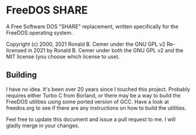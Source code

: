 # FreeDOS SHARE

A Free Software DOS "SHARE" replacement, written specifically for the FreeDOS operating system.

Copyright (c) 2000, 2021 Ronald B. Cemer under the GNU GPL v2
Re-licensed in 2021 by Ronald B. Cemer under both the GNU GPL v2 and the MIT license (you choose which license to use).

## Building

I have no idea.  It's been over 20 years since I touched this project.  Probably requires either Turbo C from Borland, or there may be a way to build the FreeDOS utilities using some ported version of GCC.  Have a look at freedos.org to see if there are any instructions on how to build the utilities.

Feel free to update this document and issue a pull request to me.  I will gladly merge in your changes.
